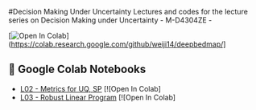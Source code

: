 #Decision Making Under Uncertainty 
Lectures and codes for the lecture series on Decision Making under Uncertainty -  M-D4304ZE - 


[![Open In Colab](https://colab.research.google.com/assets/colab-badge.svg)](https://colab.research.google.com/github/weiji14/deepbedmap/]


## 📌 Google Colab Notebooks
- [L02 - Metrics for UQ, SP](https://github.com/supsi-dacd-isaac/eachDecisionMakingUncertainty/L2_Metrics_for_UQ_and_optmization.ipynb) [![Open In Colab]
- [L03 - Robust Linear Program](https://github.com/supsi-dacd-isaac/eachDecisionMakingUncertainty/L3_Robust_Optimization_example_LP.ipynb) [![Open In Colab]
 

